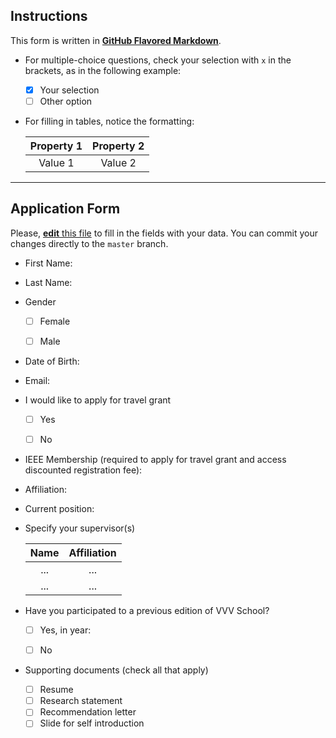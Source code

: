 ## Instructions

This form is written in [**GitHub Flavored Markdown**](https://guides.github.com/features/mastering-markdown).

- For multiple-choice questions, check your selection with `x` in the brackets, as in the following example:
  - [x] Your selection
  - [ ] Other option

- For filling in tables, notice the formatting:

  | Property 1 | Property 2 |
  | :---: | :---: |
  | Value 1 | Value 2 |

---
## Application Form
Please, [**edit** this file](https://help.github.com/articles/editing-files-in-your-repository) to fill in the fields with your data. You can commit your changes directly to the `master` branch.

- First Name:


- Last Name:


- Gender
  - [ ] Female
  - [ ] Male


- Date of Birth:


- Email:


- I would like to apply for travel grant
  - [ ] Yes
  - [ ] No


- IEEE Membership (required to apply for travel grant and access discounted registration fee):


- Affiliation:


- Current position:


- Specify your supervisor(s)

  | Name | Affiliation |
  | :---: | :---: |
  | ... | ... |
  | ... | ... |


- Have you participated to a previous edition of VVV School?
  - [ ] Yes, in year:
  - [ ] No
  
  
- Supporting documents (check all that apply)
  - [ ] Resume
  - [ ] Research statement
  - [ ] Recommendation letter
  - [ ] Slide for self introduction
